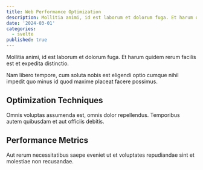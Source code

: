 ```yaml
---
title: Web Performance Optimization
description: Mollitia animi, id est laborum et dolorum fuga. Et harum quidem rerum facilis est et expedita distinctio...
date: '2024-03-01'
categories:
  - svelte
published: true
---
```


Mollitia animi, id est laborum et dolorum fuga. Et harum quidem rerum facilis est et expedita distinctio.

Nam libero tempore, cum soluta nobis est eligendi optio cumque nihil impedit quo minus id quod maxime placeat facere possimus.

## Optimization Techniques

Omnis voluptas assumenda est, omnis dolor repellendus. Temporibus autem quibusdam et aut officiis debitis.

## Performance Metrics

Aut rerum necessitatibus saepe eveniet ut et voluptates repudiandae sint et molestiae non recusandae.
